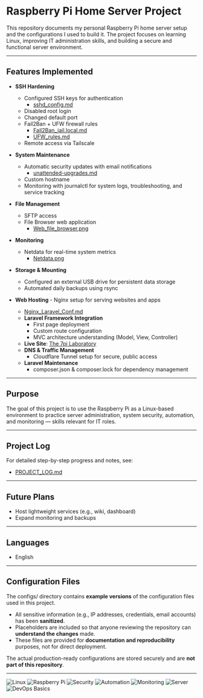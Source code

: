 # Raspberry Pi Home Server Project

This repository documents my personal Raspberry Pi home server setup and the configurations I used to build it. 
The project focuses on learning Linux, improving IT administration skills, and building a secure and functional server environment.

---

## Features Implemented
- **SSH Hardening**  
  - Configured SSH keys for authentication
    - [sshd_config.md](Configs/sshd_config.md)
  - Disabled root login  
  - Changed default port  
  - Fail2Ban + UFW firewall rules
    - [Fail2Ban_jail.local.md](Configs/Fail2Ban_jail.local.md)
    - [UFW_rules.md](Configs/UFW_rules.md)
  - Remote access via Tailscale  

- **System Maintenance**  
  - Automatic security updates with email notifications
    - [unattended-upgrades.md](Configs/unattended-upgrades.md)
  - Custom hostname  
  - Monitoring with journalctl for system logs, troubleshooting, and service tracking


- **File Management**  
  - SFTP access  
  - File Browser web application
      - [Web_file_browser.png](Assets/Web_file_browser.png)

- **Monitoring**  
  - Netdata for real-time system metrics
     - [Netdata.png](Assets/Netdata.png)

- **Storage & Mounting**
  - Configured an external USB drive for persistent data storage
  - Automated daily backups using rsync  
    
    


- **Web Hosting** - Nginx setup for serving websites and apps
  - [Nginx_Laravel_Conf.md](Configs/Nginx_Laravel_Conf.md)
  - **Laravel Framework Integration**
    - First page deployment
    - Custom route configuration
    - MVC architecture understanding (Model, View, Controller)
  - **Live Site**: 
	 		 [The 7pi Laboratory](http://7pi-labs.tech)
  - **DNS & Traffic Management**
    - Cloudflare Tunnel setup for secure, public access
  - **Laravel Maintenance**
    - composer.json & composer.lock for dependency management



---

## Purpose
The goal of this project is to use the Raspberry Pi as a Linux-based environment to practice server administration, system security, automation, and monitoring — skills relevant for IT roles.

---

## Project Log
For detailed step-by-step progress and notes, see:  
- [PROJECT_LOG.md](./PROJECT_LOG.md)

---


## Future Plans
- Host lightweight services (e.g., wiki, dashboard)  
- Expand monitoring and backups  

---

## Languages
-  English

---

## Configuration Files

The configs/ directory contains **example versions** of the configuration files used in this project.  

- All sensitive information (e.g., IP addresses, credentials, email accounts) has been **sanitized**.  
- Placeholders are included so that anyone reviewing the repository can **understand the changes** made.  
- These files are provided for **documentation and reproducibility** purposes, not for direct deployment.  

The actual production-ready configurations are stored securely and are **not part of this repository**.

---

![Linux](https://img.shields.io/badge/OS-Linux-blue?logo=linux&logoColor=white)
![Raspberry Pi](https://img.shields.io/badge/Hardware-Raspberry%20Pi-red?logo=raspberrypi&logoColor=white)
![Security](https://img.shields.io/badge/Focus-Security-green?logo=datadog&logoColor=white)
![Automation](https://img.shields.io/badge/Focus-Automation-yellow?logo=gnubash&logoColor=white)
![Monitoring](https://img.shields.io/badge/Focus-Monitoring-orange?logo=prometheus&logoColor=white)
![Server](https://img.shields.io/badge/Role-Server-grey?logo=serverfault&logoColor=white)
![DevOps Basics](https://img.shields.io/badge/Path-DevOps%20Basics-blueviolet?logo=githubactions&logoColor=white)




